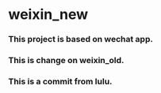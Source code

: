 # weixin_new
### This project is based on wechat app.

### This is change on weixin_old.

### This is a commit from lulu.

